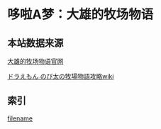 
# 哆啦A梦：大雄的牧场物语

## 本站数据来源

[大雄的牧场物语官网](https://bd.bn-ent.net/)

[ドラえもん のび太の牧場物語攻略wiki](https://gameranbu.jp/doraboku/)

<script async src="https://pagead2.googlesyndication.com/pagead/js/adsbygoogle.js"></script>
<!-- 广告1 -->
<ins class="adsbygoogle"
     style="display:block"
     data-ad-client="ca-pub-5834553078672615"
     data-ad-slot="5156697025"
     data-ad-format="auto"
     data-full-width-responsive="true"></ins>
<script>
     (adsbygoogle = window.adsbygoogle || []).push({});
</script>

## 索引

[filename](_sidebar.md ':include')